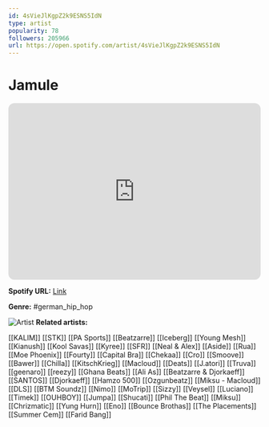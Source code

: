 ```yaml
---
id: 4sVieJlKgpZ2k9ESNS5IdN
type: artist
popularity: 78
followers: 205966
url: https://open.spotify.com/artist/4sVieJlKgpZ2k9ESNS5IdN
---
```

# Jamule

<iframe style="border-radius:12px" src="https://open.spotify.com/embed/artist/4sVieJlKgpZ2k9ESNS5IdN" width="100%" height="352" frameBorder="0" allowfullscreen="" allow="autoplay; clipboard-write; encrypted-media; fullscreen; picture-in-picture" loading="lazy"></iframe>

**Spotify URL:** [Link](https://open.spotify.com/artist/4sVieJlKgpZ2k9ESNS5IdN)

**Genre:**  #german_hip_hop

![Artist](https://i.scdn.co/image/ab6761610000e5eb20cb6947c1608d33bf6f50c7)
**Related artists:**

[[KALIM]]
[[STK]]
[[PA Sports]]
[[Beatzarre]]
[[Iceberg]]
[[Young Mesh]]
[[Kianush]]
[[Kool Savas]]
[[Kyree]]
[[SFR]]
[[Neal & Alex]]
[[Aside]]
[[Rua]]
[[Moe Phoenix]]
[[Fourty]]
[[Capital Bra]]
[[Chekaa]]
[[Cro]]
[[Smoove]]
[[Bawer]]
[[Chilla]]
[[KitschKrieg]]
[[Macloud]]
[[Deats]]
[[J.atori]]
[[Truva]]
[[geenaro]]
[[reezy]]
[[Ghana Beats]]
[[Ali As]]
[[Beatzarre & Djorkaeff]]
[[SANTOS]]
[[Djorkaeff]]
[[Hamzo 500]]
[[Ozgunbeatz]]
[[Miksu - Macloud]]
[[DLS]]
[[BTM Soundz]]
[[Nimo]]
[[MoTrip]]
[[Sizzy]]
[[Veysel]]
[[Luciano]]
[[Timek]]
[[OUHBOY]]
[[Jumpa]]
[[Shucati]]
[[Phil The Beat]]
[[Miksu]]
[[Chrizmatic]]
[[Yung Hurn]]
[[Eno]]
[[Bounce Brothas]]
[[The Placements]]
[[Summer Cem]]
[[Farid Bang]]
